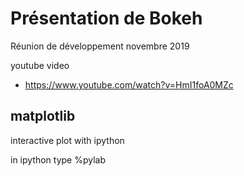 # Présentation de Bokeh

Réunion de développement novembre 2019

youtube video
-  https://www.youtube.com/watch?v=HmI1foA0MZc



## matplotlib

interactive plot with ipython

in ipython type %pylab

